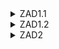 <details>
<summary>ZAD1.1</summary>
 <ul>
<p> A) X jest rodzeństwem Y</p>
<p> B) X jest kuzynem Y</p>
<p> C) wnuk/wnuczka</p>
<p> D) y jest ojczymem dla x</p>
<p> E) rodzeństwo przyrodnie</p>
<p> F) szwagier/szwagierka</p>
<p> G) rodzeństwo przyrodnie</p>
 </ul>


</details>
<details><summary>ZAD1.2</summary>
<ul><p> A) rodzeństwo:
 <ul>
   <p>relacjarodzenstwo(X,Y) :-</p>
  <p>rodzic(X,Z),</p>
 <p> rodzic(X,H),</p>
  <p>rodzic(Y,H),</p>
 <p> rodzic(Y,Z),</p>
 <p> X\=Y. </ul></p>
</p>
<p> B) kuzynostwo:
 <ul>
   <p>kuzyn(X,Y) :-</p>
 <p> rodzic(X,Z),</p>
 <p> rodzic(Z,H),</p>
 <p> rodzic(Y,D),</p>
<p>  rodzic(D,H).</ul></p>
</p>
<p> C) wnuk/wnuczka:
 <ul>
  <p>wnuk/wnuczka(X,Y) :-</p>
 <p>  rodzic(H,B),</p>
  <p> rodzic(H,C),</p>
 <p>  rodzic(B,X),</p>
 <p>  rodzic(C,Y).</ul></p>
</p>
<p> D) ojczym:
 <ul>
 <p> ojczym(X,Y) :-</p>
 <p> rodzic(X,D),</p>
 <p> rodzic(H,D),</p>
 <p> rodzic(H,Y).</ul></p>
</p>
<p> E) ojczym:
 <ul>
   <p>przyrodnierodzenstwo(X,Y) :-</p>
 <p> rodzic(X,H),</p>
 <p> rodzic(X,I),</p>
  <p>rodzic(Y,I),</p>
 <p> rodzic(Y,J).</ul></p>
</p>
<p> F) szwagier/szwagierka:
 <ul>
   <p>szwagier(X,Y) :-</p>
  <p>rodzic(H,X),</p>
<p>  rodzic(H,B),</p>
 <p> rodzic(B,J),</p>
<p>  rodzic(Y,J).</ul></p>
</p>
 <p> G) przyrodnie rodzenstwo:
 <ul>
   <p>przyrodnierodzenstwo(X,Y) :-</p>
 <p> rodzic(Y,H),</p>
  <p>rodzic(Y,I),</p>
 <p> rodzic(X,I),</p>
 <p> rodzic(X,J),</p>
<p> rodzic(H,J).</ul></p>
</p>
</ul>
</details>
<details><summary>ZAD2</summary>
 <ul>
 <p>kobieta(X) :-</p><ul>
   <p>  \+mezczyzna(X).</p> </ul>

 <p>ojciec(X,Y) :-</p><ul>
    <p> rodzic(Y,X),</p>
    <p> mezczyzna(X).</p> </ul>

 <p>matka(X,Y) :-</p><ul>
     <p>rodzic(Y,X),</p>
    <p> kobieta(X).</p> </ul>

 <p>corka(X,Y) :-</p><ul>
    <p> rodzic(X,Y),</p>
    <p> kobieta(X).</p> </ul>

 <p>brat_rodzony(X,Y) :-</p><ul>
    <p> rodzic(X,H),</p>
   <p>  rodzic(X,J),</p>
    <p> rodzic(Y,H),</p>
   <p>  rodzic(Y,J),</p>
   <p>  mezczyzna(X).</p> </ul>

 <p>brat_przyrodni(X,Y) :-</p><ul>
     <p>rodzic(X,H),</p>
     <p>rodzic(X,J),</p>
  <p>   rodzic(Y,H),</p>
  <p>   rodzic(Y,I),</p>
   <p>  mezczyzna(X).</p> </ul>

 <p>kuzyn(X,Y) :-</p><ul>
     <p>rodzic(X,H),</p>
   <p>  rodzic(H,J),</p>
    <p> rodzic(Y,I),</p>
    <p> rodzic(I,J).</p> </ul>

 <p>dziadek_od_strony_ojca(X,Y) :-</p><ul>
    <p> ojciec(H,Y),</p>
    <p> ojciec(X,H).</p> </ul>

 <p>dziadek_od_strony_matki(X,Y) :-</p><ul>
 <p>matka(H,Y),</p>
   <p>  ojciec(Y,H).</p> </ul>

 <p>dziadek(X,Y) :-</p><ul>
    <p> rodzic(Y,H),</p>
   <p>  ojciec(X,H).</p> </ul>

 <p>babcia(X,Y) :-</p><ul>
 <p>    rodzic(Y,H),</p>
     <p>matka(X,H).</p> </ul>

 <p>wnuczka(X,Y) :-</p><ul>
     <p>rodzic(Y,H),</p>
   <p>  rodzic(H,X),</p>
   <p>  kobieta(Y).</p> </ul>
   
 <p>przodek_do2pokolenia_wstecz(X,Y) :-</p>
    <p> rodzic(Y,H),</p>
     <p>rodzic(H,X).</p> </ul>

<p>przodek_do3pokolenia_wstecz(X,Y) :-</p>
<ul>
  <p>  rodzic(Y,H),</p>
   <p> rodzic(J,H),</p>
  <p>  rodzic(H,X).</p></ul>
 </ul>
